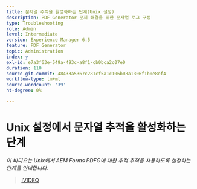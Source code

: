 ```yaml
---
title: 문자열 추적을 활성화하는 단계(Unix 설정)
description: PDF Generator 문제 해결을 위한 문자열 로그 구성
type: Troubleshooting
role: Admin
level: Intermediate
version: Experience Manager 6.5
feature: PDF Generator
topic: Administration
index: y
exl-id: e7a3f63e-549a-493c-a8f1-cb0bca2c07e0
duration: 110
source-git-commit: 48433a5367c281cf5a1c106b08a1306f1b0e8ef4
workflow-type: tm+mt
source-wordcount: '39'
ht-degree: 0%

---
```


# Unix 설정에서 문자열 추적을 활성화하는 단계

*이 비디오는 Unix에서 AEM Forms PDFG에 대한 추적 추적을 사용하도록 설정하는 단계를 안내합니다.*

>[!VIDEO](https://video.tv.adobe.com/v/3417638?quality=12&learn=on&captions=kor)
